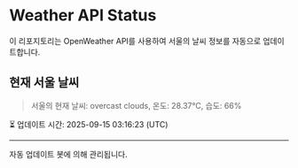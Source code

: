 
# Weather API Status

이 리포지토리는 OpenWeather API를 사용하여 서울의 날씨 정보를 자동으로 업데이트합니다.

## 현재 서울 날씨
> 서울의 현재 날씨: overcast clouds, 온도: 28.37°C, 습도: 66%

⏳ 업데이트 시간: 2025-09-15 03:16:23 (UTC)

---
자동 업데이트 봇에 의해 관리됩니다.
